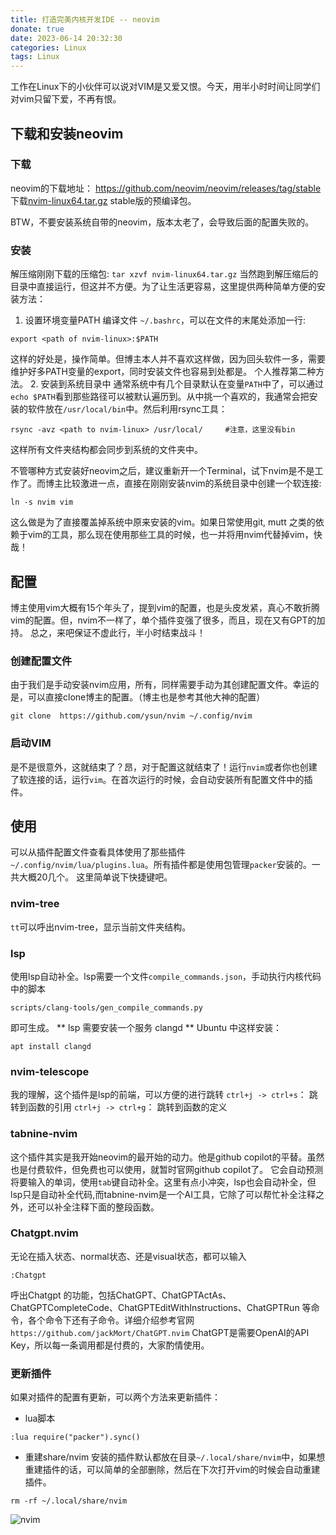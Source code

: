 ```yaml
---
title: 打造完美内核开发IDE -- neovim
donate: true
date: 2023-06-14 20:32:30
categories: Linux
tags: Linux
---
```


工作在Linux下的小伙伴可以说对VIM是又爱又恨。今天，用半小时时间让同学们对vim只留下爱，不再有恨。

## 下载和安装neovim
### 下载
neovim的下载地址： https://github.com/neovim/neovim/releases/tag/stable
下载[nvim-linux64.tar.gz](https://github.com/neovim/neovim/releases/download/stable/nvim-linux64.tar.gz) stable版的预编译包。

BTW，不要安装系统自带的neovim，版本太老了，会导致后面的配置失败的。

### 安装
解压缩刚刚下载的压缩包: `tar xzvf nvim-linux64.tar.gz`
当然跑到解压缩后的目录中直接运行，但这并不方便。为了让生活更容易，这里提供两种简单方便的安装方法：
1. 设置环境变量PATH
编译文件 `~/.bashrc`，可以在文件的末尾处添加一行:
```
export <path of nvim-linux>:$PATH
```
这样的好处是，操作简单。但博主本人并不喜欢这样做，因为回头软件一多，需要维护好多PATH变量的export，同时安装文件也容易到处都是。
个人推荐第二种方法。
2. 安装到系统目录中
通常系统中有几个目录默认在变量`PATH`中了，可以通过`echo $PATH`看到那些路径可以被默认遍历到。从中挑一个喜欢的，我通常会把安装的软件放在`/usr/local/bin`中。然后利用rsync工具：
```
rsync -avz <path to nvim-linux> /usr/local/     #注意，这里没有bin
```
这样所有文件夹结构都会同步到系统的文件夹中。

不管哪种方式安装好neovim之后，建议重新开一个Terminal，试下nvim是不是工作了。而博主比较激进一点，直接在刚刚安装nvim的系统目录中创建一个软连接:
```
ln -s nvim vim
```
这么做是为了直接覆盖掉系统中原来安装的vim。如果日常使用git, mutt 之类的依赖于vim的工具，那么现在使用那些工具的时候，也一并将用nvim代替掉vim，快哉！


## 配置
博主使用vim大概有15个年头了，提到vim的配置，也是头皮发紧，真心不敢折腾vim的配置。但，nvim不一样了，单个插件变强了很多，而且，现在又有GPT的加持。
总之，来吧保证不虚此行，半小时结束战斗！

### 创建配置文件
由于我们是手动安装nvim应用，所有，同样需要手动为其创建配置文件。幸运的是，可以直接clone博主的配置。（博主也是参考其他大神的配置）
```
git clone  https://github.com/ysun/nvim ~/.config/nvim
```

### 启动VIM
是不是很意外，这就结束了？昂，对于配置这就结束了！运行`nvim`或者你也创建了软连接的话，运行`vim`。在首次运行的时候，会自动安装所有配置文件中的插件。

## 使用
可以从插件配置文件查看具体使用了那些插件`~/.config/nvim/lua/plugins.lua`。所有插件都是使用包管理`packer`安装的。一共大概20几个。
这里简单说下快捷键吧。

### nvim-tree
`tt`可以呼出nvim-tree，显示当前文件夹结构。

### lsp
使用lsp自动补全。lsp需要一个文件`compile_commands.json`，手动执行内核代码中的脚本
```
scripts/clang-tools/gen_compile_commands.py
```
即可生成。
** lsp 需要安装一个服务 clangd **
Ubuntu 中这样安装：
```
apt install clangd
```
### nvim-telescope
我的理解，这个插件是lsp的前端，可以方便的进行跳转
`ctrl+j -> ctrl+s`： 跳转到函数的引用
`ctrl+j -> ctrl+g`： 跳转到函数的定义

### tabnine-nvim
这个插件其实是我开始neovim的最开始的动力。他是github copilot的平替。虽然也是付费软件，但免费也可以使用，就暂时官网github copilot了。
它会自动预测将要输入的单词，使用`tab`键自动补全。这里有点小冲突，lsp也会自动补全，但lsp只是自动补全代码,而tabnine-nvim是一个AI工具，它除了可以帮忙补全注释之外，还可以补全注释下面的整段函数。

### Chatgpt.nvim
无论在插入状态、normal状态、还是visual状态，都可以输入
```
:Chatgpt
```
呼出Chatgpt 的功能，包括ChatGPT、ChatGPTActAs、ChatGPTCompleteCode、ChatGPTEditWithInstructions、ChatGPTRun 等命令，各个命令下还有子命令。详细介绍参考官网`https://github.com/jackMort/ChatGPT.nvim`
ChatGPT是需要OpenAI的API Key，所以每一条调用都是付费的，大家酌情使用。

### 更新插件
如果对插件的配置有更新，可以两个方法来更新插件：
- lua脚本
```
:lua require("packer").sync()
```

- 重建share/nvim
安装的插件默认都放在目录`~/.local/share/nvim`中，如果想重建插件的话，可以简单的全部删除，然后在下次打开vim的时候会自动重建插件。
```
rm -rf ~/.local/share/nvim
```
![nvim](nvim.png)
